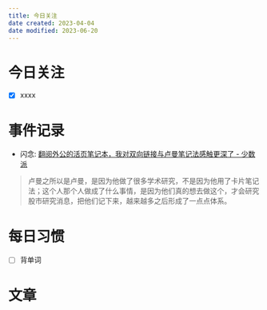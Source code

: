 ```yaml
---
title: 今日关注
date created: 2023-04-04
date modified: 2023-06-20
---
```


# 今日关注

- [x] xxxx

# 事件记录

- 闪念: [翻阅外公的活页笔记本，我对双向链接与卢曼笔记法感触更深了 - 少数派](https://sspai.com/post/69671)

> 卢曼之所以是卢曼，是因为他做了很多学术研究，不是因为他用了卡片笔记法；这个人那个人做成了什么事情，是因为他们真的想去做这个，才会研究股市研究消息，把他们记下来，越来越多之后形成了一点点体系。

# 每日习惯

- [ ] 背单词

# 文章

